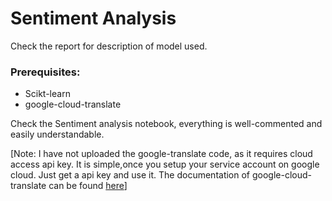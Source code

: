 # Sentiment Analysis

Check the report for description of model used.

### Prerequisites:
- Scikt-learn
- google-cloud-translate

Check the Sentiment analysis notebook, everything is well-commented and easily understandable.

[Note: I have not uploaded the google-translate code, as it requires cloud access api key. It is simple,once you setup your service account on google cloud. Just get a api key and use it. The documentation of google-cloud-translate can be found <a href="https://pypi.org/project/google-cloud-translate/" >here</a>]
